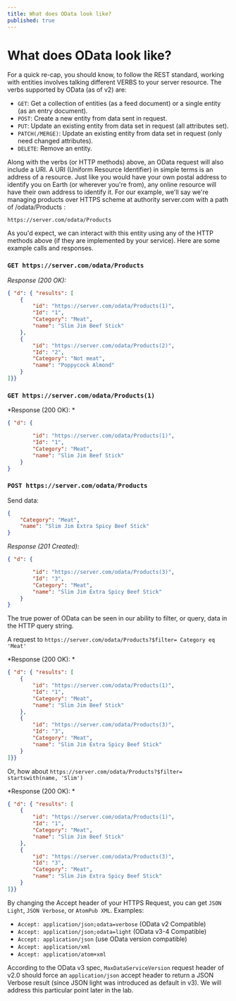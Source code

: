 ```yaml
---
title: What does OData look like?
published: true
---
```


# What does OData look like?

For a quick re-cap, you should know, to follow the REST standard, working with entities involves talking different VERBS to your server resource. The verbs supported by OData (as of v2) are:

- `GET`: Get a collection of entities (as a feed document) or a single entity (as an entry document).
- `POST`: Create a new entity from data sent in request.
- `PUT`: Update an existing entity from data set in request (all attributes set).
- `PATCH(/MERGE)`: Update an existing entity from data set in request (only need changed attributes).
- `DELETE`: Remove an entity.

Along with the verbs (or HTTP methods) above, an OData request will also include a URI. A URI (Uniform Resource Identifier) in simple terms is an address of a resource. Just like you would have your own postal address to identify you on Earth (or wherever you're from), any online resource will have their own address to identify it. For our example, we'll say we're managing products over HTTPS scheme at authority server.com with a path of /odata/Products :

`https://server.com/odata/Products`

As you'd expect, we can interact with this entity using any of the HTTP methods above (if they are implemented by your service). Here are some example calls and responses.

### `GET https://server.com/odata/Products`

*Response (200 OK):*

```json
{ "d": { "results": [
    {
        "id": "https://server.com/odata/Products(1)",
        "Id": "1",
        "Category": "Meat",
        "name": "Slim Jim Beef Stick"
    },
    {
        "id": "https://server.com/odata/Products(2)",
        "Id": "2",
        "Category": "Not meat",
        "name": "Poppycock Almond"
    }
]}}
```

### `GET https://server.com/odata/Products(1)`

*Response (200 OK): *

```json
{ "d": {

        "id": "https://server.com/odata/Products(1)",
        "Id": "1",
        "Category": "Meat",
        "name": "Slim Jim Beef Stick"
    }
}
```

### `POST https://server.com/odata/Products`

Send data:
```json
{
    "Category": "Meat",
    "name": "Slim Jim Extra Spicy Beef Stick"
}
```
*Response (201 Created):*

```json
{ "d": {

        "id": "https://server.com/odata/Products(3)",
        "Id": "3",
        "Category": "Meat",
        "name": "Slim Jim Extra Spicy Beef Stick"
    }
}
```

The true power of OData can be seen in our ability to filter, or query, data in the HTTP query string.

A request to `https://server.com/odata/Products?$filter= Category eq 'Meat'`

*Response (200 OK): *
```json
{ "d": { "results": [
    {
        "id": "https://server.com/odata/Products(1)",
        "Id": "1",
        "Category": "Meat",
        "name": "Slim Jim Beef Stick"
    },
    {
        "id": "https://server.com/odata/Products(3)",
        "Id": "3",
        "Category": "Meat",
        "name": "Slim Jim Extra Spicy Beef Stick"
    }
]}}
```

Or, how about `https://server.com/odata/Products?$filter= startswith(name, 'Slim')`

*Response (200 OK): *
```json
{ "d": { "results": [
    {
        "id": "https://server.com/odata/Products(1)",
        "Id": "1",
        "Category": "Meat",
        "name": "Slim Jim Beef Stick"
    },
    {
        "id": "https://server.com/odata/Products(3)",
        "Id": "3",
        "Category": "Meat",
        "name": "Slim Jim Extra Spicy Beef Stick"
    }
]}}
```

By changing the Accept header of your HTTPS Request, you can get `JSON Light`, `JSON Verbose`, or `AtomPub XML`. Examples:

- `Accept: application/json;odata=verbose` (OData v2 Compatible)
- `Accept: application/json;odata=light` (OData v3-4 Compatible)
- `Accept: application/json` (use OData version compatible)
- `Accept: application/xml`
- `Accept: application/atom+xml`


According to the OData v3 spec, `MaxDataServiceVersion` request header of v2.0 should force an `application/json` accept header to return a JSON Verbose result (since JSON light was introduced as default in v3). We will address this particular point later in the lab.
